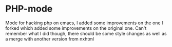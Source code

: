 # PHP-mode

Mode for hacking php on emacs, I added some improvements on the one I forked which added some improvements on the original one. Can't remember what I did though, there should be some style changes as well as a merge with another version from nxhtml